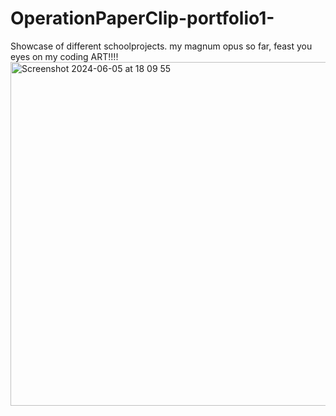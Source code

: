 # OperationPaperClip-portfolio1-
Showcase of different schoolprojects.
my magnum opus so far, feast you eyes on my coding ART!!!!
<img width="550" alt="Screenshot 2024-06-05 at 18 09 55" src="https://github.com/DanielSan-01/OperationPaperClip-portfolio1-/assets/98233180/14fe7fbb-d608-4f08-b18f-69220065e5d4">
